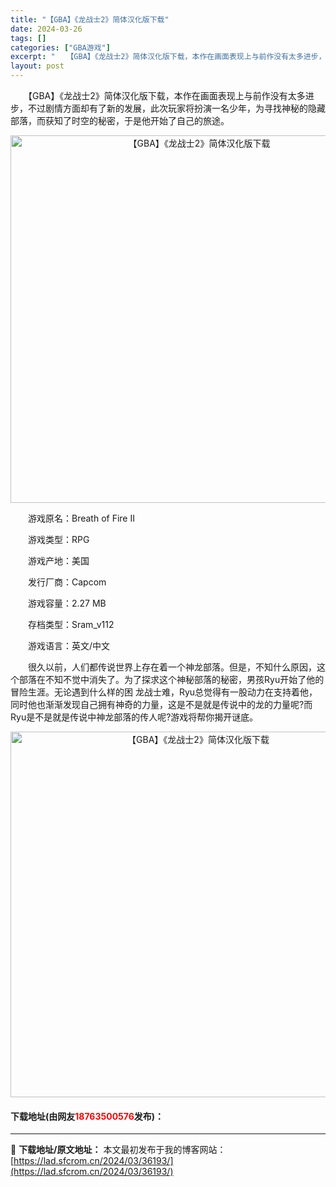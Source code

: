 ```yaml
---
title: "【GBA】《龙战士2》简体汉化版下载"
date: 2024-03-26
tags: []
categories: ["GBA游戏"]
excerpt: "　　【GBA】《龙战士2》简体汉化版下载，本作在画面表现上与前作没有太多进步，不过剧情方面却有了新的发展，此次玩家将扮演一名少年，为寻找神秘的隐藏部落，而获知了时空的秘密，于是他开始了自己的旅途。 　　游戏原名：Breath of Fire II 　　游戏类型：RPG 　　游戏产地：美国 　　发行厂&hellip;"
layout: post
---
```


 <p>　　【GBA】《龙战士2》简体汉化版下载，本作在画面表现上与前作没有太多进步，不过剧情方面却有了新的发展，此次玩家将扮演一名少年，为寻找神秘的隐藏部落，而获知了时空的秘密，于是他开始了自己的旅途。</p> <p align="center"><img align="" border="0" src="https://lad.sfcrom.cn/wp-content/uploads/2024/03/20240326_660264757c6b6.png" width="588" alt="【GBA】《龙战士2》简体汉化版下载" /></p> <p>　　游戏原名：Breath of Fire II</p> <p>　　游戏类型：RPG</p> <p>　　游戏产地：美国</p> <p>　　发行厂商：Capcom</p> <p>　　游戏容量：2.27 MB</p> <p>　　存档类型：Sram_v112</p> <p>　　游戏语言：英文/中文</p> <p>　　很久以前，人们都传说世界上存在着一个神龙部落。但是，不知什么原因，这个部落在不知不觉中消失了。为了探求这个神秘部落的秘密，男孩Ryu开始了他的冒险生涯。无论遇到什么样的困 龙战士难，Ryu总觉得有一股动力在支持着他，同时他也渐渐发现自己拥有神奇的力量，这是不是就是传说中的龙的力量呢?而Ryu是不是就是传说中神龙部落的传人呢?游戏将帮你揭开谜底。</p> <p align="center"><img align="" border="0" src="https://lad.sfcrom.cn/wp-content/uploads/2024/03/20240326_6602647627cf6.png" width="585" alt="【GBA】《龙战士2》简体汉化版下载" /></p> <p><h4>下载地址(由网友<font color="red">18763500576</font>发布)：</h4></p> 

---
📖 **下载地址/原文地址：** 本文最初发布于我的博客网站：[https://lad.sfcrom.cn/2024/03/36193/](https://lad.sfcrom.cn/2024/03/36193/)

